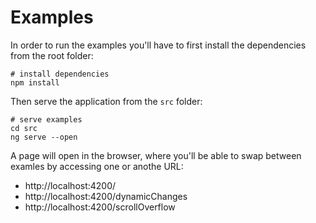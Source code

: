 # Examples

In order to run the examples you'll have to first install the dependencies from the root folder:

```shell
# install dependencies
npm install
```

Then serve the application from the `src` folder:

```shell
# serve examples
cd src
ng serve --open
```

A page will open in the browser, where you'll be able to swap between examles by accessing one or anothe URL:

- http://localhost:4200/
- http://localhost:4200/dynamicChanges
- http://localhost:4200/scrollOverflow